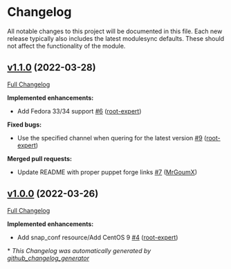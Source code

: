 # Changelog

All notable changes to this project will be documented in this file.
Each new release typically also includes the latest modulesync defaults.
These should not affect the functionality of the module.

## [v1.1.0](https://github.com/root-expert/puppet-snap/tree/v1.1.0) (2022-03-28)

[Full Changelog](https://github.com/root-expert/puppet-snap/compare/v1.0.0...v1.1.0)

**Implemented enhancements:**

- Add Fedora 33/34 support [\#6](https://github.com/root-expert/puppet-snap/pull/6) ([root-expert](https://github.com/root-expert))

**Fixed bugs:**

- Use the specified channel when quering for the latest version [\#9](https://github.com/root-expert/puppet-snap/pull/9) ([root-expert](https://github.com/root-expert))

**Merged pull requests:**

- Update README with proper puppet forge links [\#7](https://github.com/root-expert/puppet-snap/pull/7) ([MrGoumX](https://github.com/MrGoumX))

## [v1.0.0](https://github.com/root-expert/puppet-snap/tree/v1.0.0) (2022-03-26)

[Full Changelog](https://github.com/root-expert/puppet-snap/compare/613d2068319841ea636da5f22c16665311001304...v1.0.0)

**Implemented enhancements:**

- Add snap\_conf resource/Add CentOS 9 [\#4](https://github.com/root-expert/puppet-snap/pull/4) ([root-expert](https://github.com/root-expert))



\* *This Changelog was automatically generated by [github_changelog_generator](https://github.com/github-changelog-generator/github-changelog-generator)*

